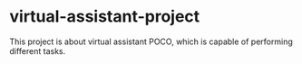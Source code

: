 # virtual-assistant-project
This project is about virtual assistant POCO, which is capable of performing different tasks.
